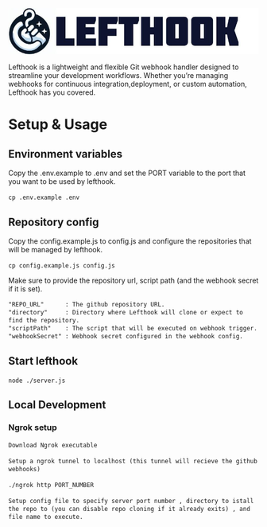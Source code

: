 ![lefthook_logo](https://github.com/Alzomra/LeftHook/blob/assets/assets/lefthook.jpg?raw=true)

Lefthook is a lightweight and flexible Git webhook handler designed to streamline your development workflows.
Whether you’re managing webhooks for continuous integration,deployment, or custom automation, Lefthook has you covered.

# Setup & Usage

## Environment variables
    
Copy the .env.example to .env and set the PORT variable to the port that you want to be used by lefthook.

```cp .env.example .env```

## Repository config

Copy the config.example.js to config.js and configure the repositories that will be managed by lefthook.

```cp config.example.js config.js```

Make sure to provide the repository url, script path (and the webhook secret if it is set).

```        
"REPO_URL"      : The github repository URL.
"directory"     : Directory where Lefthook will clone or expect to find the repository.
"scriptPath"    : The script that will be executed on webhook trigger.
"webhookSecret" : Webhook secret configured in the webhook config.
```

## Start lefthook

```node ./server.js```

## Local Development 
### Ngrok setup

    Download Ngrok executable 

    Setup a ngrok tunnel to localhost (this tunnel will recieve the github webhooks)

    ./ngrok http PORT_NUMBER

    Setup config file to specify server port number , directory to istall the repo to (you can disable repo cloning if it already exits) , and file name to execute.
